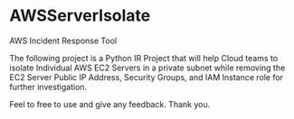 # AWSServerIsolate

AWS Incident Response Tool

The following project is a Python IR Project that will help Cloud teams to isolate Individual
AWS EC2 Servers in a private subnet while removing the EC2 Server Public IP Address, Security Groups,
and IAM Instance role for further investigation.

Feel to free to use and give any feedback. Thank you.
